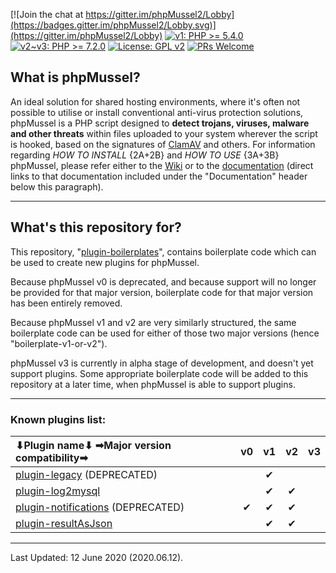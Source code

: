 [![Join the chat at https://gitter.im/phpMussel2/Lobby](https://badges.gitter.im/phpMussel2/Lobby.svg)](https://gitter.im/phpMussel2/Lobby)
[![v1: PHP >= 5.4.0](https://img.shields.io/badge/v1-PHP%20%3E%3D%205.4.0-8892bf.svg)](https://maikuolan.github.io/Compatibility-Charts/)
[![v2~v3: PHP >= 7.2.0](https://img.shields.io/badge/v2%7Ev3-PHP%20%3E%3D%207.2.0-8892bf.svg)](https://maikuolan.github.io/Compatibility-Charts/)
[![License: GPL v2](https://img.shields.io/badge/License-GPL%20v2-blue.svg)](https://www.gnu.org/licenses/old-licenses/gpl-2.0.en.html)
[![PRs Welcome](https://img.shields.io/badge/PRs-Welcome-brightgreen.svg)](http://makeapullrequest.com)

## **What is phpMussel?**

An ideal solution for shared hosting environments, where it's often not possible to utilise or install conventional anti-virus protection solutions, phpMussel is a PHP script designed to **detect trojans, viruses, malware and other threats** within files uploaded to your system wherever the script is hooked, based on the signatures of [ClamAV](https://www.clamav.net/) and others. For information regarding *HOW TO INSTALL* {2A+2B} and *HOW TO USE* {3A+3B} phpMussel, please refer either to the [Wiki](https://github.com/phpMussel/phpMussel/wiki) or to the [documentation](https://github.com/phpMussel/Docs/tree/master) (direct links to that documentation included under the "Documentation" header below this paragraph).

---

## **What's this repository for?**

This repository, "[plugin-boilerplates](https://github.com/phpMussel/plugin-boilerplates)", contains boilerplate code which can be used to create new plugins for phpMussel.

Because phpMussel v0 is deprecated, and because support will no longer be provided for that major version, boilerplate code for that major version has been entirely removed.

Because phpMussel v1 and v2 are very similarly structured, the same boilerplate code can be used for either of those two major versions (hence "boilerplate-v1-or-v2").

phpMussel v3 is currently in alpha stage of development, and doesn't yet support plugins. Some appropriate boilerplate code will be added to this repository at a later time, when phpMussel is able to support plugins.

---

### **Known plugins list:**

⬇Plugin name⬇ ➡Major version compatibility➡ | v0 | v1 | v2 | v3
:--|:-:|:-:|:-:|:-:
[plugin-legacy](https://github.com/phpMussel/plugin-legacy) (DEPRECATED) | | ✔ | |
[plugin-log2mysql](https://github.com/mtrefzer/plugin-log2mysql) | | ✔ | ✔ |
[plugin-notifications](https://github.com/phpMussel/plugin-notifications) (DEPRECATED) | ✔ | ✔ | ✔ |
[plugin-resultAsJson](https://github.com/mtrefzer/plugin-resultAsJson) | | ✔ | ✔ |

---


Last Updated: 12 June 2020 (2020.06.12).
